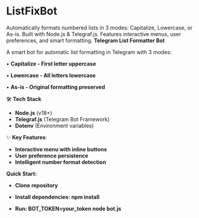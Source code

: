 # ListFixBot
Automatically formats numbered lists in 3 modes: Capitalize, Lowercase, or As-is. Built with Node.js &amp; Telegraf.js. Features interactive menus, user preferences, and smart formatting.
**Telegram List Formatter Bot**

A smart bot for automatic list formatting in Telegram with 3 modes:

• **Capitalize - First letter uppercase**

• **Lowercase - All letters lowercase**

• **As-is - Original formatting preserved**


🛠 **Tech Stack**

- **Node.js** (v18+)  
- **Telegraf.js** (Telegram Bot Framework)  
- **Dotenv** (Environment variables)  

✨ **Key Features**:

- **Interactive menu with inline buttons**
- **User preference persistence**
- **Intelligent number format detection**

**Quick Start:**

- **Clone repository**

- **Install dependencies: npm install**

- **Run: BOT_TOKEN=your_token node bot.js**
